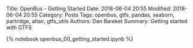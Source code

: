 Title: OpenBus - Getting Started
Date: 2018-06-04 20:55
Modified: 2018-06-04 20:55
Category: Posts
Tags: openbus, gtfs, pandas, seaborn, partridge, altair, gtfs_utils
Authors: Dan Bareket
Summary: Getting started with GTFS

{% notebook openbus_00_getting_started.ipynb %}
